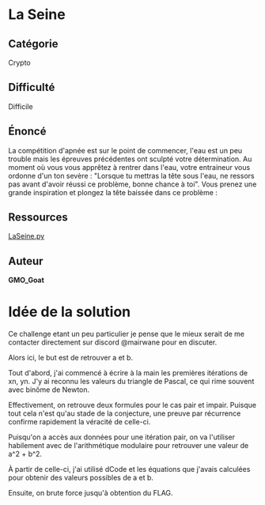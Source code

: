 # La Seine
## Catégorie
Crypto
## Difficulté
Difficile

## Énoncé

La compétition d'apnée est sur le point de commencer, l'eau est un peu trouble mais les épreuves précédentes ont sculpté votre détermination. Au moment où vous vous apprêtez à rentrer dans l'eau, votre entraineur vous ordonne d'un ton sevère : "Lorsque tu mettras la tête sous l'eau, ne ressors pas avant d'avoir réussi ce problème, bonne chance à toi". Vous prenez une grande inspiration et plongez la tête baissée dans ce problème :

## Ressources

[LaSeine.py](LaSeine.py)

## Auteur
**GMO_Goat**

# Idée de la solution

Ce challenge etant un peu particulier je pense que le mieux serait de me contacter directement sur discord @mairwane pour en discuter.

Alors ici, le but est de retrouver a et b.

Tout d'abord, j'ai commencé à écrire à la main les premières itérations de xn, yn. J'y ai reconnu les valeurs du triangle de Pascal, ce qui rime souvent avec binôme de Newton.

Effectivement, on retrouve deux formules pour le cas pair et impair. Puisque tout cela n'est qu'au stade de la conjecture, une preuve par récurrence confirme rapidement la véracité de celle-ci.

Puisqu'on a accès aux données pour une itération pair, on va l'utiliser habilement avec de l'arithmétique modulaire pour retrouver une valeur de a^2 + b^2.

À partir de celle-ci, j'ai utilisé dCode et les équations que j'avais calculées pour obtenir des valeurs possibles de a et b.

Ensuite, on brute force jusqu'à obtention du FLAG.
